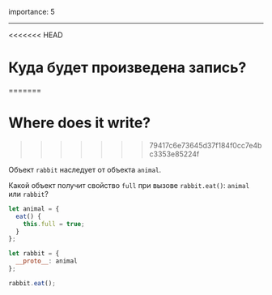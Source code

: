 importance: 5

---

<<<<<<< HEAD
# Куда будет произведена запись?
=======
# Where does it write?
>>>>>>> 79417c6e73645d37f184f0cc7e4bc3353e85224f

Объект `rabbit` наследует от объекта `animal`.

Какой объект получит свойство `full` при вызове `rabbit.eat()`: `animal` или `rabbit`? 

```js
let animal = {
  eat() {
    this.full = true;
  }
};

let rabbit = {
  __proto__: animal
};

rabbit.eat();
```
